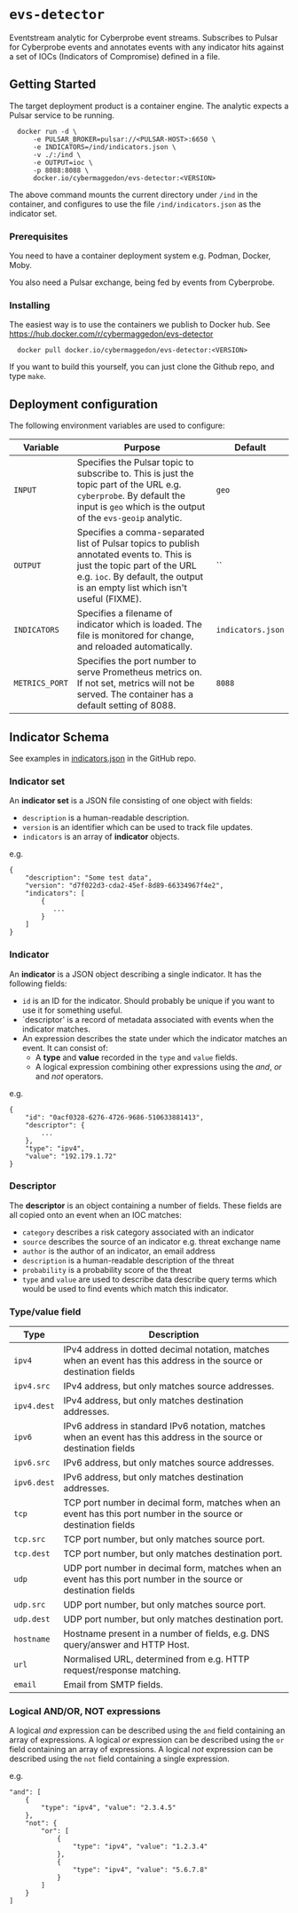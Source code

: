 # `evs-detector`

Eventstream analytic for Cyberprobe event streams.  Subscribes to Pulsar
for Cyberprobe events and annotates events with any indicator hits against
a set of IOCs (Indicators of Compromise) defined in a file.

## Getting Started

The target deployment product is a container engine.  The analytic expects
a Pulsar service to be running.

```
  docker run -d \
      -e PULSAR_BROKER=pulsar://<PULSAR-HOST>:6650 \
      -e INDICATORS=/ind/indicators.json \
      -v ./:/ind \
      -e OUTPUT=ioc \
      -p 8088:8088 \
      docker.io/cybermaggedon/evs-detector:<VERSION>
```

The above command mounts the current directory under `/ind` in the container,
and configures to use the file `/ind/indicators.json` as the indicator set.

### Prerequisites

You need to have a container deployment system e.g. Podman, Docker, Moby.

You also need a Pulsar exchange, being fed by events from Cyberprobe.

### Installing

The easiest way is to use the containers we publish to Docker hub.
See https://hub.docker.com/r/cybermaggedon/evs-detector

```
  docker pull docker.io/cybermaggedon/evs-detector:<VERSION>
```

If you want to build this yourself, you can just clone the Github repo,
and type `make`.

## Deployment configuration

The following environment variables are used to configure:

| Variable | Purpose | Default |
|----------|---------|---------|
| `INPUT` | Specifies the Pulsar topic to subscribe to.  This is just the topic part of the URL e.g. `cyberprobe`. By default the input is `geo` which is the output  of the `evs-geoip` analytic. | `geo` |
| `OUTPUT` | Specifies a comma-separated list of Pulsar topics to publish annotated events to.  This is just the topic part of the URL e.g. `ioc`. By default, the output is an empty list which  isn't useful (FIXME). | `` |
| `INDICATORS` | Specifies a filename of indicator which is loaded.  The file is monitored for change, and reloaded automatically. | `indicators.json` |
| `METRICS_PORT` | Specifies the port number to serve Prometheus metrics on.  If not set, metrics will not be served. The container has a default setting of 8088. | `8088` |

## Indicator Schema

See examples in [indicators.json](indicators.json) in the GitHub repo.

### Indicator set

An **indicator set** is a JSON file consisting of one object with fields:
- `description` is a human-readable description.
- `version` is an identifier which can be used to track file updates.
- `indicators` is an array of **indicator** objects.

e.g.

```
{
    "description": "Some test data",
    "version": "d7f022d3-cda2-45ef-8d89-66334967f4e2",
    "indicators": [
        {
           ...
        }
    ]
}
```

### Indicator

An **indicator** is a JSON object describing  a single indicator.  It has
the following fields:

- `id` is an ID for the indicator.  Should probably be unique if you want to
  use it for something useful.
- `descriptor' is a record of metadata associated with events when the
  indicator matches.
- An expression describes the state under which the indicator matches an
  event.  It can consist of:
  - A **type** and **value** recorded in the `type` and `value` fields.
  - A logical expression combining other expressions using the _and_, _or_
    and _not_ operators.

e.g.

```
{
    "id": "0acf0328-6276-4726-9686-510633881413",
    "descriptor": {
        ...
    },
    "type": "ipv4",
    "value": "192.179.1.72"
}
```

### Descriptor

The **descriptor** is an object containing a number of fields.  These fields
are all copied onto an event when an IOC matches:

- `category` describes a risk category associated with an indicator
- `source` describes the source of an indicator e.g. threat exchange name
- `author` is the author of an indicator, an email address
- `description` is a human-readable description of the threat
- `probability` is a probability score of the threat
- `type` and `value` are used to describe data describe query terms which
  would be used to find events which match this indicator.

### Type/value field

| Type      |    Description                                |
|-----------|-----------------------------------------------|
|`ipv4`     | IPv4 address in dotted decimal notation, matches when an event has this address in the source or destination fields |
|`ipv4.src` | IPv4 address, but only matches source addresses. |
|`ipv4.dest` | IPv4 address, but only matches destination addresses. |
|`ipv6`     | IPv6 address in standard IPv6 notation, matches when an event has this address in the source or destination fields |
|`ipv6.src` | IPv6 address, but only matches source addresses. |
|`ipv6.dest` | IPv6 address, but only matches destination addresses. |
|`tcp`     | TCP port number in decimal form, matches when an event has this port number in the source or destination fields |
|`tcp.src` | TCP port number, but only matches source port. |
|`tcp.dest` | TCP port number, but only matches destination port. |
|`udp`     | UDP port number in decimal form, matches when an event has this port number in the source or destination fields |
|`udp.src` | UDP port number, but only matches source port. |
|`udp.dest` | UDP port number, but only matches destination port. |
|`hostname` | Hostname present in a number of fields, e.g. DNS query/answer and HTTP Host. |
|`url` | Normalised URL, determined from e.g. HTTP request/response matching. |
|`email` | Email from SMTP fields. |

### Logical AND/OR, NOT expressions

A logical _and_ expression can be described using the `and` field containing
an array of expressions.  A logical _or_ expression can be described using the
`or` field containing an array of expressions.  A logical _not_ expression
can be described using the `not` field containing a single expression.

e.g. 

```
"and": [
    {
        "type": "ipv4", "value": "2.3.4.5"
    },
    "not": {
        "or": [
            {
                "type": "ipv4", "value": "1.2.3.4"
            },
            {
                "type": "ipv4", "value": "5.6.7.8"
            }
        ]
    }
]
```

